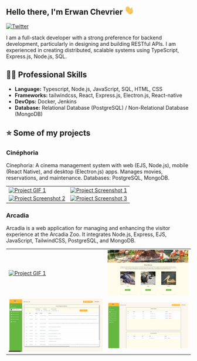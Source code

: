 <h2> Hello there, I'm Erwan Chevrier <img src="https://raw.githubusercontent.com/ABSphreak/ABSphreak/master/gifs/Hi.gif" height="25px"></h2>

[![Twitter](https://img.shields.io/badge/Twitter-1E90FF?style=for-the-badge&logo=twitter&logoColor=white)](https://x.com/DevToolMania)

I am a full-stack developer with a strong preference for backend development, particularly in designing and building RESTful APIs. I am experienced in creating distributed, scalable systems using TypeScript, Express.js, Node.js, SQL. 

## 👨‍💻 Professional Skills

-  **Language:**  Typescript, Node.js, JavaScript, SQL, HTML, CSS
-  **Frameworks:**  tailwindcss, React, Express.js, Electron.js, React-native
-  **DevOps:**   Docker, Jenkins
-  **Database:** Relational Database (PostgreSQL) / Non-Relational Database (MongoDB)

## ⭐️ Some of my projects

### Cinéphoria
Cinephoria: A cinema management system with web (EJS, Node.js), mobile (React Native), and desktop (Electron.js) apps. Manages movies, reservations, and maintenance. Databases: PostgreSQL, MongoDB.


| | |
|---|---|
| [![Project GIF 1](https://github.com/ChevrierDev/Jobify/blob/main/views/public/images/github/gif1.gif)](https://github.com/ChevrierDev/Cinephoria) | [![Project Screenshot 1](https://github.com/ChevrierDev/Jobify/blob/main/views/public/images/github/Capture%20d'écran%202024-07-17%20005944.png)](https://github.com/ChevrierDev/Cinephoria) |
| [![Project Screenshot 2](https://github.com/ChevrierDev/Jobify/blob/main/views/public/images/github/Capture%20d'écran%202024-07-17%20005715.png)](https://github.com/ChevrierDev/Cinephoria) | [![Project Screenshot 3](https://github.com/ChevrierDev/Jobify/blob/main/views/public/images/github/Capture%20d'écran%202024-07-17%20010015.png)](https://github.com/ChevrierDev/Cinephoria) |

### Arcadia
Arcadia is a web application for managing and enhancing the visitor experience at the Arcadia Zoo. It integrates Node.js, Express, EJS, JavaScript, TailwindCSS, PostgreSQL, and MongoDB.

| | |
|---|---|
| [![Project GIF 1](https://github.com/ChevrierDev/Jobify/blob/main/views/public/images/github/gif2.gif)](https://github.com/ChevrierDev/Arcadia) | [![Project Screenshot 1](https://github.com/ChevrierDev/Jobify/blob/main/views/public/images/github/signal-2024-07-17-014005_002.jpeg)](https://github.com/ChevrierDev/Arcadia) |
| [![Project Screenshot 2](https://github.com/ChevrierDev/Jobify/blob/main/views/public/images/github/signal-2024-07-17-014005_004.png)](https://github.com/ChevrierDev/Arcadia) | [![Project Screenshot 3](https://github.com/ChevrierDev/Jobify/blob/main/views/public/images/github/signal-2024-07-17-014005_005.png)](https://github.com/ChevrierDev/Arcadia) |


